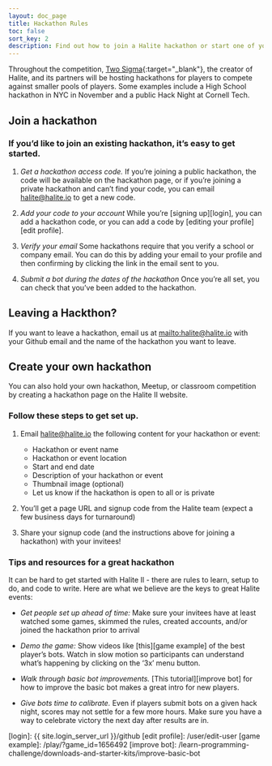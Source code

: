 ```yaml
---
layout: doc_page
title: Hackathon Rules
toc: false
sort_key: 2
description: Find out how to join a Halite hackathon or start one of your own, through these detailed instructions
---
```

Throughout the competition, [Two Sigma](https://www.twosigma.com){:target="_blank"}, the creator of Halite, and its partners will be hosting hackathons for players to compete against smaller pools of players. Some examples include a High School hackathon in NYC in November and a public Hack Night at Cornell Tech.

## Join a hackathon

### If you’d like to join an existing hackathon, it’s easy to get started.

1. *Get a hackathon access code.* If you’re joining a public hackathon, the code will be available on the hackathon page, or if you’re joining a private hackathon and can’t find your code, you can email <halite@halite.io> to get a new code. 

2. *Add your code to your account* While you’re [signing up][login], you can add a hackathon code, or you can add a code by [editing your profile][edit profile].

3. *Verify your email* Some hackathons require that you verify a school or company email. You can do this by adding your email to your profile and then confirming by clicking the link in the email sent to you.

4. *Submit a bot during the dates of the hackathon* Once you’re all set, you can check that you’ve been added to the hackathon.

## Leaving a Hackthon?

If you want to leave a hackathon, email us at <mailto:halite@halite.io> with your Github email and the name of the hackathon you want to leave. 

## Create your own hackathon

You can also hold your own hackathon, Meetup, or classroom competition by creating a hackathon page on the Halite II website. 

### Follow these steps to get set up.

1. Email <halite@halite.io> the following content for your hackathon or event:

    - Hackathon or event name
    - Hackathon or event location
    - Start and end date
    - Description of your hackathon or event
    - Thumbnail image (optional)
    - Let us know if the hackathon is open to all or is private

2. You’ll get a page URL and signup code from the Halite team (expect a few business days for turnaround)

3. Share your signup code (and the instructions above for joining a hackathon) with your invitees!

### Tips and resources for a great hackathon

It can be hard to get started with Halite II - there are rules to learn, setup to do, and code to write. Here are what we believe are the keys to great Halite events:

- *Get people set up ahead of time:* Make sure your invitees have at least watched some games, skimmed the rules, created accounts, and/or joined the hackathon prior to arrival

- *Demo the game:* Show videos like [this][game example] of the best player’s bots. Watch in slow motion so participants can understand what’s happening by clicking on the ‘3x’ menu button.

- *Walk through basic bot improvements.* [This tutorial][improve bot] for how to improve the basic bot makes a great intro for new players.

- *Give bots time to calibrate.* Even if players submit bots on a given hack night, scores may not settle for a few more hours. Make sure you have a way to celebrate victory the next day after results are in.

[login]: {{ site.login_server_url }}/github
[edit profile]: /user/edit-user
[game example]: /play/?game_id=1656492
[improve bot]: /learn-programming-challenge/downloads-and-starter-kits/improve-basic-bot